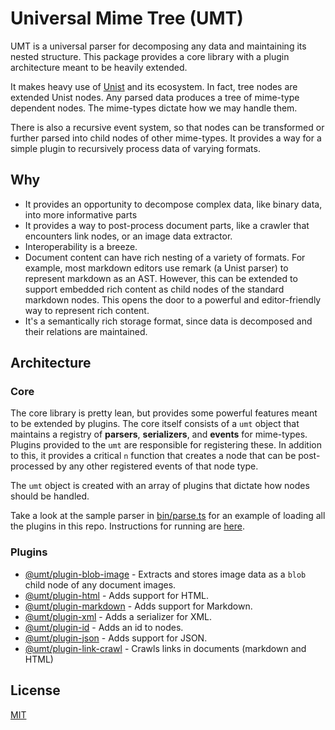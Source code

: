 # Universal Mime Tree (UMT)

UMT is a universal parser for decomposing any data and maintaining its nested
structure. This package provides a core library with a plugin architecture meant
to be heavily extended.

It makes heavy use of [Unist](https://github.com/syntax-tree/unist) and its
ecosystem. In fact, tree nodes are extended Unist nodes. Any parsed data
produces a tree of mime-type dependent nodes. The mime-types dictate how we may
handle them.

There is also a recursive event system, so that nodes can be transformed or
further parsed into child nodes of other mime-types. It provides a way for a
simple plugin to recursively process data of varying formats.

## Why

- It provides an opportunity to decompose complex data, like binary data, into
  more informative parts
- It provides a way to post-process document parts, like a crawler that
  encounters link nodes, or an image data extractor.
- Interoperability is a breeze.
- Document content can have rich nesting of a variety of formats. For example,
  most markdown editors use remark (a Unist parser) to represent markdown as an
  AST. However, this can be extended to support embedded rich content as child
  nodes of the standard markdown nodes. This opens the door to a powerful and
  editor-friendly way to represent rich content.
- It's a semantically rich storage format, since data is decomposed and their
  relations are maintained.

## Architecture

### Core

The core library is pretty lean, but provides some powerful features meant to be
extended by plugins. The core itself consists of a `umt` object that maintains a
registry of **parsers**, **serializers**, and **events** for mime-types. Plugins
provided to the `umt` are responsible for registering these. In addition to
this, it provides a critical `n` function that creates a node that can be
post-processed by any other registered events of that node type.

The `umt` object is created with an array of plugins that dictate how nodes
should be handled.

Take a look at the sample parser in [bin/parse.ts](bin/parse.ts) for an example
of loading all the plugins in this repo. Instructions for running are
[here](bin/README.md).

### Plugins

- [@umt/plugin-blob-image](packages/plugin-blob-image) - Extracts and stores
  image data as a `blob` child node of any document images.
- [@umt/plugin-html](packages/plugin-html) - Adds support for HTML.
- [@umt/plugin-markdown](packages/plugin-markdown) - Adds support for Markdown.
- [@umt/plugin-xml](packages/plugin-xml) - Adds a serializer for XML.
- [@umt/plugin-id](packages/plugin-id) - Adds an id to nodes.
- [@umt/plugin-json](packages/plugin-json) - Adds support for JSON.
- [@umt/plugin-link-crawl](packages/plugin-link-crawl) - Crawls links in
  documents (markdown and HTML)

## License

[MIT](LICENSE)
